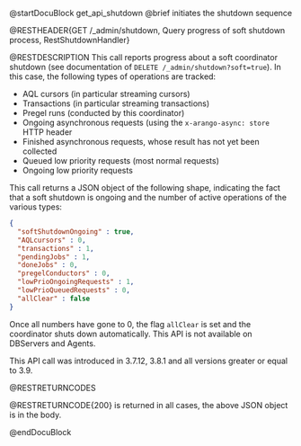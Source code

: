
@startDocuBlock get_api_shutdown
@brief initiates the shutdown sequence

@RESTHEADER{GET /_admin/shutdown, Query progress of soft shutdown process, RestShutdownHandler}

@RESTDESCRIPTION
This call reports progress about a soft coordinator shutdown (see
documentation of `DELETE /_admin/shutdown?soft=true`). 
In this case, the following types of operations are tracked:

 - AQL cursors (in particular streaming cursors)
 - Transactions (in particular streaming transactions)
 - Pregel runs (conducted by this coordinator)
 - Ongoing asynchronous requests (using the `x-arango-async: store` HTTP header
 - Finished asynchronous requests, whose result has not yet been
   collected
 - Queued low priority requests (most normal requests)
 - Ongoing low priority requests

This call returns a JSON object of the following shape, indicating the
fact that a soft shutdown is ongoing and the number of active operations
of the various types:

```json
{
  "softShutdownOngoing" : true,
  "AQLcursors" : 0,
  "transactions" : 1,
  "pendingJobs" : 1,
  "doneJobs" : 0,
  "pregelConductors" : 0,
  "lowPrioOngoingRequests" : 1,
  "lowPrioQueuedRequests" : 0,
  "allClear" : false
}
```

Once all numbers have gone to 0, the flag `allClear` is set and the
coordinator shuts down automatically. This API is not available on
DBServers and Agents.

This API call was introduced in 3.7.12, 3.8.1 and all versions greater
or equal to 3.9.

@RESTRETURNCODES

@RESTRETURNCODE{200}
is returned in all cases, the above JSON object is in the body.

@endDocuBlock
